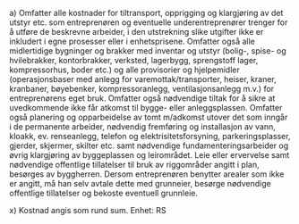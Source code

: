a) Omfatter alle kostnader for tiltransport, opprigging og klargjøring av det utstyr etc. som entreprenøren og eventuelle underentreprenører trenger for å utføre de beskrevne arbeider, i den utstrekning slike utgifter ikke er inkludert i egne prosesser eller i enhetsprisene. Omfatter også alle midlertidige bygninger og brakker med inventar og utstyr (bolig-, spise- og hvilebrakker, kontorbrakker, verksted, lagerbygg, sprengstoff lager, kompressorhus, boder etc.) og alle provisorier og hjelpemidler (operasjonsbaser med anlegg for varemottak/transporter, heiser, kraner, kranbaner, bøyebenker, kompressoranlegg, ventilasjonsanlegg m.v.) for entreprenørens eget bruk. Omfatter også nødvendige tiltak for å sikre at uvedkommende ikke får atkomst til bygge- eller anleggsplassen.
Omfatter også planering og opparbeidelse av tomt m/adkomst utover det som inngår i de permanente arbeider, nødvendig fremføring og installasjon av vann, kloakk, ev. renseanlegg, telefon og elektrisitetsforsyning, parkeringsplasser, gjerder, skjermer, skilter etc. samt nødvendige fundamenteringsarbeider og øvrig klargjøring av byggeplassen og leirområdet. Leie eller ervervelse samt nødvendige offentlige tillatelser til bruk av riggområder angitt i plan, besørges av byggherren. Dersom entreprenøren benytter arealer som ikke er angitt, må han selv avtale dette med grunneier, besørge nødvendige offentlige tillatelser og bekoste eventuell grunnleie.

x) Kostnad angis som rund sum. Enhet: RS

